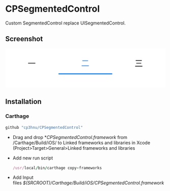 # CPSegmentedControl
Custom SegmentedControl replace UISegmentedControl.

## Screenshot

![](demo.png)

## Installation

### Carthage

```swift
github "cp3hnu/CPSegmentedControl"
```

* Drag and drop **CPSegmentedControl.framework* from /Carthage/Build/iOS/ to Linked frameworks and libraries in Xcode (Project>Target>General>Linked frameworks and libraries

* Add new run script

  ```ruby
  /usr/local/bin/carthage copy-frameworks
  ```

* Add Input files *$(SRCROOT)/Carthage/Build/iOS/CPSegmentedControl.framework*


